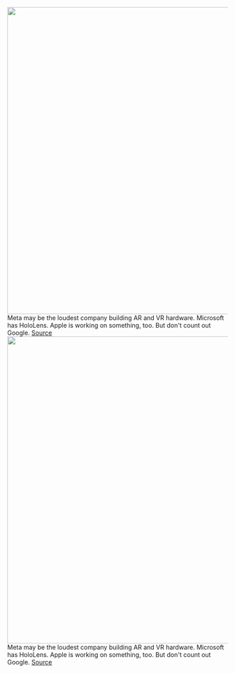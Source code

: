 <img src='https://cdn.vox-cdn.com/thumbor/OPZsEHulz4Ag8TnhUHlHRMMz4T0=/0x0:5760x3840/1200x675/filters:focal(1801x778:2721x1698)/cdn.vox-cdn.com/uploads/chorus_image/image/70412440/1321751574.0.jpg' width='700px' /><br/>
Meta may be the loudest company building AR and VR hardware. Microsoft has HoloLens. Apple is working on something, too. But don't count out Google.
<a href='https://www.theverge.com/2022/1/20/22892152/google-project-iris-ar-headset-2024'> Source <a/><img src='https://cdn.vox-cdn.com/thumbor/OPZsEHulz4Ag8TnhUHlHRMMz4T0=/0x0:5760x3840/1200x675/filters:focal(1801x778:2721x1698)/cdn.vox-cdn.com/uploads/chorus_image/image/70412440/1321751574.0.jpg' width='700px' /><br/>
Meta may be the loudest company building AR and VR hardware. Microsoft has HoloLens. Apple is working on something, too. But don't count out Google.
<a href='https://www.theverge.com/2022/1/20/22892152/google-project-iris-ar-headset-2024'> Source <a/>
